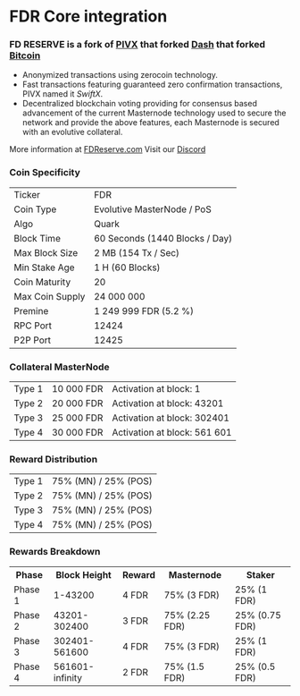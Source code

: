 # FDR Core integration

### FD RESERVE is a fork of [PIVX](https://github.com/PIVX-Project/PIVX) that forked [Dash](https://github.com/dashpay/dash) that forked [Bitcoin](https://github.com/bitcoin/bitcoin)


- Anonymized transactions using zerocoin technology.
- Fast transactions featuring guaranteed zero confirmation transactions, PIVX named it _SwiftX_.
- Decentralized blockchain voting providing for consensus based advancement of the current Masternode
  technology used to secure the network and provide the above features, each Masternode is secured
  with an evolutive collateral.

More information at [FDReserve.com](https://www.fdreserve.com/) Visit our [Discord](https://discordapp.com/invite/xXchMdA)


### Coin Specificity
<table>
<tr><td>Ticker</td><td>FDR</td></tr>
<tr><td>Coin Type</td><td>Evolutive MasterNode / PoS</td></tr>
<tr><td>Algo</td><td>Quark</td></tr>
<tr><td>Block Time</td><td>60 Seconds (1440 Blocks / Day)</td></tr>
<tr><td>Max Block Size</td><td>2 MB (154 Tx / Sec)</td></tr>
<tr><td>Min Stake Age</td><td>1 H (60 Blocks)</td></tr>
<tr><td>Coin Maturity</td><td>20</td></tr>
<tr><td>Max Coin Supply</td><td>24 000 000</td></tr>
<tr><td>Premine</td><td>1 249 999 FDR (5.2 %)</td></tr>
<tr><td>RPC Port</td><td>12424</td></tr>
<tr><td>P2P Port</td><td>12425</td></tr>
</table>

### Collateral MasterNode
<table>
<tr><td>Type 1</td><td>10 000 FDR</td><td>Activation at block: 1</td></tr>
<tr><td>Type 2</td><td>20 000 FDR</td><td>Activation at block: 43201</td></tr>
<tr><td>Type 3</td><td>25 000 FDR</td><td>Activation at block: 302401</td></tr>
<tr><td>Type 4</td><td>30 000 FDR</td><td>Activation at block: 561 601</td></tr>
</table>

### Reward Distribution
<table>
<tr><td>Type 1</td><td>75% (MN) / 25% (POS)</td></tr>
<tr><td>Type 2</td><td>75% (MN) / 25% (POS)</td></tr>
<tr><td>Type 3</td><td>75% (MN) / 25% (POS)</td></tr>
<tr><td>Type 4</td><td>75% (MN) / 25% (POS)</td></tr>
</table>


### Rewards Breakdown
<table>
<th>Phase</th><th>Block Height</th><th>Reward</th><th>Masternode</th><th>Staker</th>
<tr><td>Phase 1</td><td>1-43200</td><td>4 FDR</td><td>75% (3 FDR)</td><td>25% (1 FDR)</td></tr>
<tr><td>Phase 2</td><td>43201-302400</td><td>3 FDR</td><td>75% (2.25 FDR)</td><td>25% (0.75 FDR)</td></tr>
<tr><td>Phase 3</td><td>302401-561600</td><td>4 FDR</td><td>75% (3 FDR)</td><td>25% (1 FDR)</td></tr>
<tr><td>Phase 4</td><td>561601-infinity</td><td>2 FDR</td><td>75% (1.5 FDR)</td><td>25% (0.5 FDR)</td></tr>
</table>
